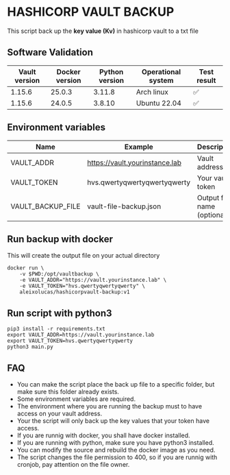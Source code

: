 # HASHICORP VAULT BACKUP
This script back up the **key value (Kv)** in hashicorp vault to a txt file

## Software Validation
| Vault version | Docker version | Python version | Operational system | Test result        |
|---------------|----------------|----------------| -------------------|--------------------|
| 1.15.6        | 25.0.3         | 3.11.8         | Arch linux         | :white_check_mark: |
| 1.15.6        | 24.0.5         | 3.8.10         | Ubuntu 22.04       | :white_check_mark: |

## Environment variables
| Name | Example | Description |
|-------------------|--------------------------------|------------------|
| VAULT_ADDR        | https://vault.yourinstance.lab | Vault address    |
| VAULT_TOKEN       | hvs.qwertyqwertyqwertyqwerty   | Your vault token |
| VAULT_BACKUP_FILE | vault-file-backup.json          | Output file name (optional)|

## Run backup with docker
This will create the output file on your actual directory
```
docker run \
    -v $PWD:/opt/vaultbackup \
    -e VAULT_ADDR="https://vault.yourinstance.lab" \
    -e VAULT_TOKEN="hvs.qwertyqwertyqwerty" \
    aleixolucas/hashicorpvault-backup:v1
```

## Run script with python3
```
pip3 install -r requirements.txt
export VAULT_ADDR=https://vault.yourinstance.lab
export VAULT_TOKEN=hvs.qwertyqwertyqwerty
python3 main.py
```

## FAQ
- You can make the script place the back up file to a specific folder, but make sure this folder already exists.
- Some environment variables are required.
- The environment where you are running the backup must to have access on your vault address.
- Your the script will only back up the key values that your token have access.
- If you are runnig with docker, you shall have docker installed.
- If you are running with python, make sure you have python3 installed.
- You can modify the source and rebuild the docker image as you need.
- The script changes the file permission to 400, so if you are runnig with cronjob, pay attention on the file owner.